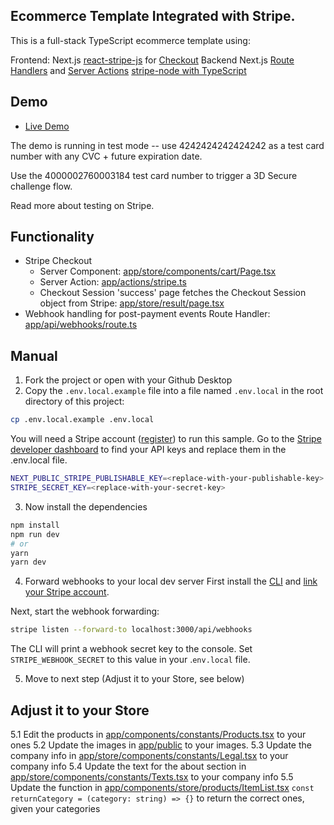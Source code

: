 ## Ecommerce Template Integrated with Stripe.

This is a full-stack TypeScript ecommerce template using:

Frontend:
Next.js
[react-stripe-js](https://github.com/stripe/react-stripe-js) for [Checkout](https://stripe.com/checkout)
Backend
Next.js [Route Handlers](https://nextjs.org/docs/app/building-your-application/routing/route-handlers) and [Server Actions](https://nextjs.org/docs/app/building-your-application/data-fetching/forms-and-mutations)
[stripe-node with TypeScript](https://github.com/stripe/stripe-node#usage-with-typescript)

## Demo

* [Live Demo](https://webshop-zeta-two.vercel.app/)

The demo is running in test mode -- use 4242424242424242 as a test card number with any CVC + future expiration date.

Use the 4000002760003184 test card number to trigger a 3D Secure challenge flow.

Read more about testing on Stripe.

## Functionality

* Stripe Checkout
  * Server Component: [app/store/components/cart/Page.tsx](path/to/Page.tsx)
  * Server Action: [app/actions/stripe.ts](path/to/stripe.ts)
  * Checkout Session 'success' page fetches the Checkout Session object from Stripe: [app/store/result/page.tsx](path/to/page.tsx)
* Webhook handling for post-payment events
Route Handler: [app/api/webhooks/route.ts](path/to/route.ts)


## Manual

1. Fork the project or open with your Github Desktop
2. Copy the `.env.local.example` file into a file named `.env.local` in the root directory of this project:

```bash
cp .env.local.example .env.local
```
You will need a Stripe account ([register](https://dashboard.stripe.com/register)) to run this sample. Go to the [Stripe developer dashboard](https://dashboard.stripe.com/apikeys) to find your API keys and replace them in the .env.local file.

```bash
NEXT_PUBLIC_STRIPE_PUBLISHABLE_KEY=<replace-with-your-publishable-key>
STRIPE_SECRET_KEY=<replace-with-your-secret-key>
```
3. Now install the dependencies

```bash
npm install
npm run dev
# or
yarn
yarn dev
```

4. Forward webhooks to your local dev server
First install the [CLI](https://stripe.com/docs/stripe-cli) and [link your Stripe account](https://stripe.com/docs/stripe-cli#link-account).

Next, start the webhook forwarding:

```bash
stripe listen --forward-to localhost:3000/api/webhooks
```
The CLI will print a webhook secret key to the console. Set `STRIPE_WEBHOOK_SECRET` to this value in your .`env.local` file.

5. Move to next step (Adjust it to your Store, see below)

## Adjust it to your Store

5.1 Edit the products in [app/components/constants/Products.tsx](path/to/Products.tsx) to your ones
5.2 Update the images in [app/public](path/to/public) to your images.
5.3 Update the company info in [app/store/components/constants/Legal.tsx](path/to/Legal.tsx) to your company info
5.4 Update the text for the about section in [app/store/components/constants/Texts.tsx](path/to/Texts.tsx) to your company info
5.5 Update the function in [app/components/store/products/ItemList.tsx](path/to/ItemList.tsx) `const returnCategory = (category: string) => {}` to return the correct ones, given your categories

